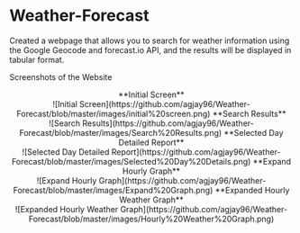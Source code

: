 # Weather-Forecast
Created a webpage that allows you to search for weather information using the Google Geocode and forecast.io API, and the results will be displayed in tabular format.

Screenshots of the Website

<p align="center">
  **Initial Screen**<br>
![Initial Screen](https://github.com/agjay96/Weather-Forecast/blob/master/images/initial%20screen.png)
**Search Results**<br>
![Search Results](https://github.com/agjay96/Weather-Forecast/blob/master/images/Search%20Results.png)
**Selected Day Detailed Report**<br>
![Selected Day Detailed Report](https://github.com/agjay96/Weather-Forecast/blob/master/images/Selected%20Day%20Details.png)
**Expand Hourly Graph**<br>
![Expand Hourly Graph](https://github.com/agjay96/Weather-Forecast/blob/master/images/Expand%20Graph.png)
**Expanded Hourly Weather Graph**<br>
![Expanded Hourly Weather Graph](https://github.com/agjay96/Weather-Forecast/blob/master/images/Hourly%20Weather%20Graph.png)
</p>
